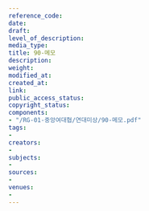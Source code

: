 ```yaml
---
reference_code: 
date: 
draft: 
level_of_description: 
media_type: 
title: 90-메모
description: 
weight: 
modified_at: 
created_at: 
link: 
public_access_status: 
copyright_status: 
components:
- "/RG-01-중앙여대협/연대미상/90-메모.pdf"
tags:
- 
creators:
- 
subjects:
- 
sources:
- 
venues:
- 
---
```

